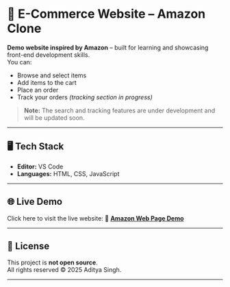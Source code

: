 # 🛒 E-Commerce Website – Amazon Clone

**Demo website inspired by Amazon** – built for learning and showcasing front-end development skills.  
You can:
- Browse and select items
- Add items to the cart 
- Place an order   
- Track your orders *(tracking section in progress)*

> **Note:** The search and tracking features are under development and will be updated soon.
 
---     

## 🖥️ Tech Stack 
- **Editor:** VS Code  
- **Languages:** HTML, CSS, JavaScript  

---

## 🌐 Live Demo
Click here to visit the live website: 
🔗 **[Amazon Web Page Demo](https://adityasinnghh.github.io/Amazon-web-page1/)**

---

## 📜 License
This project is **not open source**.  
All rights reserved © 2025 Aditya Singh.  


 
---
